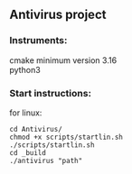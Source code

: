 ## Antivirus project

### Instruments:

cmake minimum version 3.16  
python3  

### Start instructions:

for linux:
````
cd Antivirus/  
chmod +x scripts/startlin.sh  
./scripts/startlin.sh  
cd _build  
./antivirus "path"  
````